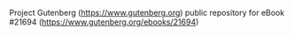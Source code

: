 Project Gutenberg (https://www.gutenberg.org) public repository for eBook #21694 (https://www.gutenberg.org/ebooks/21694)
